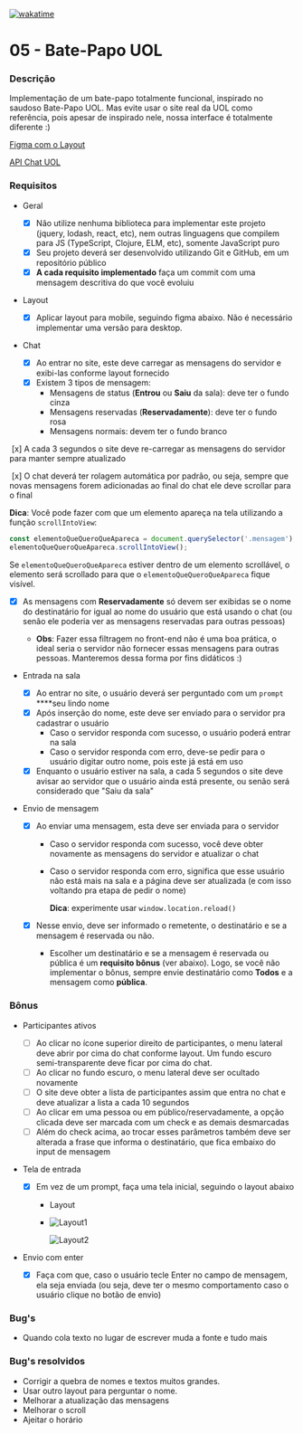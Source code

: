 [![wakatime](https://wakatime.com/badge/user/04459a42-f0a6-4019-ad90-9558a7c04b39/project/6c994c2a-5507-40ac-98e2-d8cdcb7fc21f.svg)](https://wakatime.com/badge/user/04459a42-f0a6-4019-ad90-9558a7c04b39/project/6c994c2a-5507-40ac-98e2-d8cdcb7fc21f)

# 05 - Bate-Papo UOL

### Descrição

Implementação de um bate-papo totalmente funcional, inspirado no saudoso Bate-Papo UOL. Mas evite usar o site real da UOL como referência, pois apesar de inspirado nele, nossa interface é totalmente diferente :)

[Figma com o Layout](https://www.figma.com/file/eviXSw3MnQVphvpalRT78c/Chat-UOL?node-id=0%3A1)

[API Chat UOL](https://bootcampra.notion.site/API-Chat-UOL-1df39c2a8d75450f9b82920163d306b0)

### Requisitos

- Geral

  - [x] Não utilize nenhuma biblioteca para implementar este projeto (jquery, lodash, react, etc), nem outras linguagens que compilem para JS (TypeScript, Clojure, ELM, etc), somente JavaScript puro
  - [x] Seu projeto deverá ser desenvolvido utilizando Git e GitHub, em um repositório público
  - [x] **A cada requisito implementado** faça um commit com uma mensagem descritiva do que você evoluiu

- Layout

  - [x] Aplicar layout para mobile, seguindo figma abaixo. Não é necessário implementar uma versão para desktop.

  

- Chat

  - [x] Ao entrar no site, este deve carregar as mensagens do servidor e exibi-las conforme layout fornecido
  - [x] Existem 3 tipos de mensagem:
    - Mensagens de status (**Entrou** ou **Saiu** da sala): deve ter o fundo cinza
    - Mensagens reservadas (**Reservadamente**): deve ter o fundo rosa
    - Mensagens normais: devem ter o fundo branco

​		[x] A cada 3 segundos o site deve re-carregar as mensagens do servidor para manter sempre atualizado

​		[x] O chat deverá ter rolagem automática por padrão, ou seja, sempre que novas mensagens forem adicionadas ao final do chat ele deve scrollar para o final

**Dica**: Você pode fazer com que um elemento apareça na tela utilizando a função `scrollIntoView`:

```jsx
const elementoQueQueroQueApareca = document.querySelector('.mensagem');
elementoQueQueroQueApareca.scrollIntoView();
```

Se `elementoQueQueroQueApareca` estiver dentro de um elemento scrollável, o elemento será scrollado para que o `elementoQueQueroQueApareca` fique visível.

- [x] As mensagens com **Reservadamente** só devem ser exibidas se o nome do destinatário for igual ao nome do usuário que está usando o chat (ou senão ele poderia ver as mensagens reservadas para outras pessoas)

  - **Obs**: Fazer essa filtragem no front-end não é uma boa prática, o ideal seria o servidor não fornecer essas mensagens para outras pessoas. Manteremos dessa forma por fins didáticos :)

- Entrada na sala

  - [x] Ao entrar no site, o usuário deverá ser perguntado com um `prompt` ****seu lindo nome
  - [x] Após inserção do nome, este deve ser enviado para o servidor pra cadastrar o usuário
    - Caso o servidor responda com sucesso, o usuário poderá entrar na sala
    - Caso o servidor responda com erro, deve-se pedir para o usuário digitar outro nome, pois este já está em uso
  - [x] Enquanto o usuário estiver na sala, a cada 5 segundos o site deve avisar ao servidor que o usuário ainda está presente, ou senão será considerado que "Saiu da sala"

- Envio de mensagem

  - [x] Ao enviar uma mensagem, esta deve ser enviada para o servidor

    - Caso o servidor responda com sucesso, você deve obter novamente as mensagens do servidor e atualizar o chat

    - Caso o servidor responda com erro, significa que esse usuário não está mais na sala e a página deve ser atualizada (e com isso voltando pra etapa de pedir o nome)

      **Dica**: experimente usar `window.location.reload()`

  - [x] Nesse envio, deve ser informado o remetente, o destinatário e se a mensagem é reservada ou não.

    - Escolher um destinatário e se a mensagem é reservada ou pública é um **requisito bônus** (ver abaixo). Logo, se você não implementar o bônus, sempre envie destinatário como **Todos** e a mensagem como **pública**.

### Bônus

- Participantes ativos

  - [ ] Ao clicar no ícone superior direito de participantes, o menu lateral deve abrir por cima do chat conforme layout. Um fundo escuro semi-transparente deve ficar por cima do chat.
  - [ ] Ao clicar no fundo escuro, o menu lateral deve ser ocultado novamente
  - [ ] O site deve obter a lista de participantes assim que entra no chat e deve atualizar a lista a cada 10 segundos
  - [ ] Ao clicar em uma pessoa ou em público/reservadamente, a opção clicada deve ser marcada com um check e as demais desmarcadas
  - [ ] Além do check acima, ao trocar esses parâmetros também deve ser alterada a frase que informa o destinatário, que fica embaixo do input de mensagem

- Tela de entrada

  - [x] Em vez de um prompt, faça uma tela inicial, seguindo o layout abaixo

    - Layout

    - ![Layout1](https://www.notion.so/image/https%3A%2F%2Fs3-us-west-2.amazonaws.com%2Fsecure.notion-static.com%2Fc9f1d322-f267-4b3a-8a25-b3c67eebae9e%2FiPhone_8_-_3.png?table=block&id=acd314c4-c727-406f-9039-dc24243f1531&spaceId=53ae0554-5028-4299-85aa-5ea6d3fb67f9&width=2000&userId=6607dc9a-07f7-4b24-b29a-892632bc32da&cache=v2)

      ![Layout2](https://www.notion.so/image/https%3A%2F%2Fs3-us-west-2.amazonaws.com%2Fsecure.notion-static.com%2F661d24f5-1122-499e-970a-591e2c1b8a6f%2FiPhone_8_-_4.png?table=block&id=60d67bf7-0b1e-471e-b7f9-e4210ca2ca70&spaceId=53ae0554-5028-4299-85aa-5ea6d3fb67f9&width=2000&userId=6607dc9a-07f7-4b24-b29a-892632bc32da&cache=v2)

- Envio com enter

  - [x] Faça com que, caso o usuário tecle Enter no campo de mensagem, ela seja enviada (ou seja, deve ter o mesmo comportamento caso o usuário clique no botão de envio)

### Bug's
* Quando cola texto no lugar de escrever muda a fonte e tudo mais

### Bug's resolvidos
* Corrigir a quebra de nomes e textos muitos grandes.
* Usar outro layout para perguntar o nome.
* Melhorar a atualização das mensagens
* Melhorar o scroll
* Ajeitar o horário
